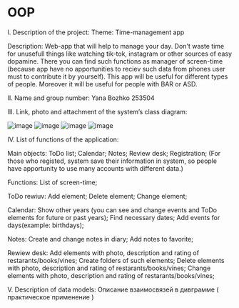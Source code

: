 # OOP

I. Description of the project:
Theme:
Time-management app

Description:
Web-app that will help to manage your day. Don't waste time for unusefull things like watching tik-tok, instagram or other sources of easy dopamine. 
There you can find such functions as manager of screen-time (because app have no apportunities to reciev such data from phones user must to contribute it by yourself). 
This app will be useful for different types of people. Moreover it will be useful for people with BAR or ASD.

II. Name and group number: 
Yana Bozhko
253504

III. Link, photo and attachment of the system’s class diagram:

![image](https://github.com/YanaBoz/OOP/assets/125998496/68583b91-5c1c-4fb5-a259-a4ed1de4d5c5)
![image](https://github.com/YanaBoz/OOP/assets/125998496/1f43c2b9-c2b1-4b35-8890-1a230d2bbb08)
![image](https://github.com/YanaBoz/OOP/assets/125998496/64e53985-2447-489c-baed-bf29e8246c8a)
![image](https://github.com/YanaBoz/OOP/assets/125998496/579b1ba3-0e5a-48ae-bc43-348ead69d071)

IV. List of functions of the application:

Main objects:
 ToDo list;
 Calendar;
 Notes;
 Review desk;
 Registration;
 (For those who registed, system save their information in system, so people have apportunity to use many accounts with different data.)
 
Functions:
 List of screen-time;
 
 ToDo rewiuv:
  Add element;
  Delete element;
  Change element;
  
 Calendar:
  Show other years (you can see and change events and ToDo elements for future or past years);
  Find necessary dates;
  Add events for days(example: birthdays);
  
 Notes:
  Create and change notes in diary;
  Add notes to favorite;
  
 Rewiew desk:
  Add elements with photo, description and rating of restarants/books/vines;
  Create folders of such elements;
  Delete elements with photo, description and rating of restarants/books/vines;
  Change elements with photo, description and rating of restarants/books/vines;

V. Description of data models:
Описание взаимосвязей в дивграмме ( практическое применение )
